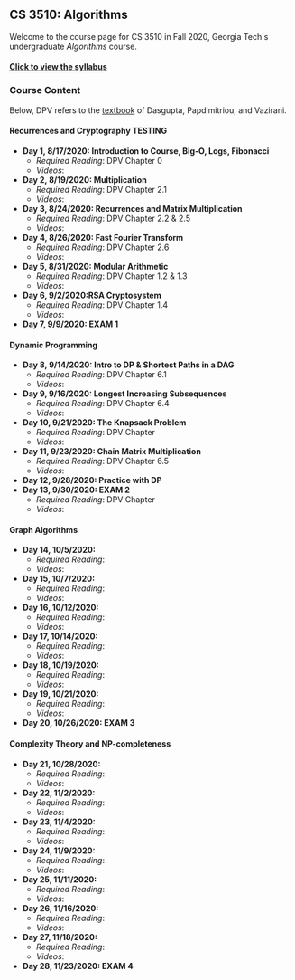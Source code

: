 

## CS 3510: Algorithms

Welcome to the course page for CS 3510 in Fall 2020, Georgia Tech's undergraduate *Algorithms* course.

#### [Click to view the syllabus](syllabus.html)

### Course Content

Below, DPV refers to the [textbook](https://www.amazon.com/Algorithms-Sanjoy-Dasgupta-ebook-dp-B006Z0QR3I/dp/B006Z0QR3I/ref=mt_other?_encoding=UTF8&me=&qid=1595806390) of Dasgupta, Papdimitriou, and Vazirani.

#### Recurrences and Cryptography TESTING


- **Day 1, 8/17/2020: Introduction to Course, Big-O, Logs, Fibonacci** 
	- *Required Reading*: DPV Chapter 0
	- *Videos*:
- **Day 2, 8/19/2020: Multiplication** 
	- *Required Reading*: DPV Chapter 2.1
	- *Videos*: 
- **Day 3, 8/24/2020: Recurrences and Matrix Multiplication** 
	- *Required Reading*: DPV Chapter 2.2 & 2.5
	- *Videos*: 
- **Day 4, 8/26/2020: Fast Fourier Transform** 
	- *Required Reading*: DPV Chapter 2.6
	- *Videos*: 
- **Day 5, 8/31/2020: Modular Arithmetic** 
	- *Required Reading*: DPV Chapter 1.2 & 1.3
	- *Videos*: 
- **Day 6, 9/2/2020:RSA Cryptosystem** 
	- *Required Reading*: DPV Chapter 1.4
	- *Videos*: 
- **Day 7, 9/9/2020: EXAM 1** 

#### Dynamic Programming

- **Day 8, 9/14/2020: Intro to DP & Shortest Paths in a DAG** 
	- *Required Reading*: DPV Chapter 6.1
	- *Videos*: 
- **Day 9, 9/16/2020: Longest Increasing Subsequences** 
	- *Required Reading*: DPV Chapter 6.4
	- *Videos*: 
- **Day 10, 9/21/2020: The Knapsack Problem** 
	- *Required Reading*: DPV Chapter 
	- *Videos*: 
- **Day 11, 9/23/2020: Chain Matrix Multiplication** 
	- *Required Reading*: DPV Chapter 6.5
	- *Videos*: 
- **Day 12, 9/28/2020: Practice with DP** 
- **Day 13, 9/30/2020: EXAM 2** 
	- *Required Reading*: DPV Chapter 
	- *Videos*:

#### Graph Algorithms

- **Day 14, 10/5/2020:** 
	- *Required Reading*:
	- *Videos*: 
- **Day 15, 10/7/2020:** 
	- *Required Reading*:
	- *Videos*: 
- **Day 16, 10/12/2020:** 
	- *Required Reading*:
	- *Videos*: 
- **Day 17, 10/14/2020:** 
	- *Required Reading*:
	- *Videos*: 
- **Day 18, 10/19/2020:** 
	- *Required Reading*:
	- *Videos*: 
- **Day 19, 10/21/2020:** 
	- *Required Reading*:
	- *Videos*: 
- **Day 20, 10/26/2020: EXAM 3** 

#### Complexity Theory and NP-completeness

- **Day 21, 10/28/2020:** 
	- *Required Reading*:
	- *Videos*: 
- **Day 22, 11/2/2020:** 
	- *Required Reading*:
	- *Videos*: 
- **Day 23, 11/4/2020:** 
	- *Required Reading*:
	- *Videos*: 
- **Day 24, 11/9/2020:** 
	- *Required Reading*:
	- *Videos*: 
- **Day 25, 11/11/2020:** 
	- *Required Reading*:
	- *Videos*: 
- **Day 26, 11/16/2020:** 
	- *Required Reading*:
	- *Videos*: 
- **Day 27, 11/18/2020:** 
	- *Required Reading*:
	- *Videos*: 
- **Day 28, 11/23/2020: EXAM 4** 
	


